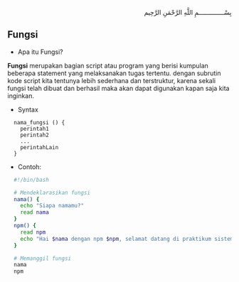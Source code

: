 <p align="right">
بِسْــــــــــــــمِ اللَّهِ الرَّحْمَنِ الرَّحِيم 
</p>

## Fungsi
* Apa itu Fungsi?
<p><b>Fungsi</b> merupakan bagian script atau program yang berisi kumpulan beberapa statement yang melaksanakan tugas tertentu. dengan subrutin kode script kita tentunya lebih sederhana dan terstruktur, karena sekali fungsi telah dibuat dan berhasil maka akan dapat digunakan kapan saja kita inginkan.</p>

* Syntax

```
  nama_fungsi () { 
    perintah1
    perintah2
    ...
    perintahLain
  }
```

* Contoh:

```bash
  #!/bin/bash

  # Mendeklarasikan fungsi
  nama() {
    echo "Siapa namamu?"
    read nama
  }
  npm() {
    read npm
    echo "Hai $nama dengan npm $npm, selamat datang di praktikum sistem operasi yang seru ini!"  
  }

  # Memanggil fungsi
  nama
  npm
```
